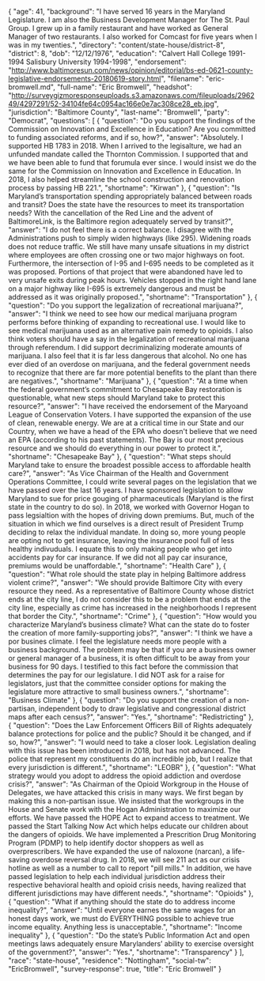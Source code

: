 {
  "age": 41,
  "background": "I have served 16 years in the Maryland Legislature.  I am also the Business Development Manager for The St. Paul Group.  I grew up in a family restaurant and have worked as General Manager of two restaurants.  I also worked for Comcast for five years when I was in my twenties.",
  "directory": "content/state-house/district-8",
  "district": 8,
  "dob": "12/12/1976",
  "education": "Calvert Hall College  1991-1994 Salisbury University 1994-1998",
  "endorsement": "http://www.baltimoresun.com/news/opinion/editorial/bs-ed-0621-county-legislative-endorsements-20180619-story.html",
  "filename": "eric-bromwell.md",
  "full-name": "Eric Bromwell",
  "headshot": "http://surveygizmoresponseuploads.s3.amazonaws.com/fileuploads/296249/4297291/52-34104fe64c0954ac166e0e7ac308ce28_eb.jpg",
  "jurisdiction": "Baltimore County",
  "last-name": "Bromwell",
  "party": "Democrat",
  "questions": [
    {
      "question": "Do you support the findings of the Commission on Innovation and Excellence in Education? Are you committed to funding associated reforms, and if so, how?",
      "answer": "Absolutely.  I supported HB 1783 in 2018.  When I arrived to the legisalture, we had an unfunded mandate called the Thornton Commission.  I supported that and we have been able to fund that forumula ever since.  I would insist we do the same for the Commission on Innovation and Excellence in Education.  In 2018, I also helped streamline the school construction and renovation process by passing HB 221.",
      "shortname": "Kirwan"
    },
    {
      "question": "Is Maryland’s transportation spending appropriately balanced between roads and transit? Does the state have the resources to meet its transportation needs? With the cancellation of the Red Line and the advent of BaltimoreLink, is the Baltimore region adequately served by transit?",
      "answer": "I do not feel there is a correct balance.  I disagree with the Administrations push to simply widen highways (like 295).  Widening roads does not reduce traffic.   We still have many unsafe situations in my district where employees are often crossing one or two major highways on foot.  Furthermore, the intersection of I-95 and I-695 needs to be completed as it was proposed.  Portions of that project that were abandoned have led to very unsafe exits during peak hours.  Vehicles stopped in the right hand lane on a major highway like I-695 is extremely dangerous and must be addressed as it was originally proposed.",
      "shortname": "Transportation"
    },
    {
      "question": "Do you support the legalization of recreational marijuana?",
      "answer": "I think we need to see how our medical marijuana program performs before thinking of expanding to recreational use.  I would like to see medical marijuana used as an alternative pain remedy to opioids.  I also think voters should have a say in the legalization of recreational marijuana through referendum.  I did support decriminalizing moderate amounts of marijuana.  I also feel that it is far less dangerous that alcohol.  No one has ever died of an overdose on marijuana, and the federal government needs to recognize that there are far more potential benefits to the plant than there are negatives.",
      "shortname": "Marijuana"
    },
    {
      "question": "At a time when the federal government’s commitment to Chesapeake Bay restoration is questionable, what new steps should Maryland take to protect this resource?",
      "answer": "I have received the endorsement of the Maryoand League of Conservation Voters.  I have supported the expansion of the use of clean, renewable energy.  We are at a critical time in our State and our Country, when we have a head of the EPA who doesn't believe that we need an EPA (according to his past statements).  The Bay is our most precious resource and we should do everything in our power to protect it.",
      "shortname": "Chesapeake Bay"
    },
    {
      "question": "What steps should Maryland take to ensure the broadest possible access to affordable health care?",
      "answer": "As Vice Chairman of the Health and Government Operations Committee, I could write several pages on the legislation that we have passed over the last 16 years.  I have sponsored legislation to allow Maryland to sue for price gouging of pharmaceuticals (Maryland is the first state in the country to do so).  In 2018, we worked with Governor Hogan to pass legsialtion with the hopes of driving down premiums.  But, much of the situation in which we find ourselves is a direct result of President Trump deciding to relax the individual mandate.  In doing so, more young people are opting not to get insurance, leaving the insurance pool full of less healthy indivuduals.  I equate this to only making people who get into accidents pay for car insurance.  If we did not all pay car insurance, premiums would be unaffordable.",
      "shortname": "Health Care"
    },
    {
      "question": "What role should the state play in helping Baltimore address violent crime?",
      "answer": "We should provide Baltimore City with every resource they need.  As a representative of Baltimore County whose district ends at the city line, I do not consider this to be a problem that ends at the city line, especially as crime has increased in the neighborhoods I represent that border the City.",
      "shortname": "Crime"
    },
    {
      "question": "How would you characterize Maryland’s business climate? What can the state do to foster the creation of more family-supporting jobs?",
      "answer": "I think we have a por busines climate.  I feel the legislature needs more people with a business background.  The problem may be that if you are a business owner or general manager of a business, it is often difficult to be away from your business for 90 days.  I testified to this fact before the commission that determines the pay for our legislature.  I did NOT ask for a raise for legislators,  just that the committee consider options for making the legislature more attractive to small business owners.",
      "shortname": "Business Climate"
    },
    {
      "question": "Do you support the creation of a non-partisan, independent body to draw legislative and congressional district maps after each census?",
      "answer": "Yes.",
      "shortname": "Redistricting"
    },
    {
      "question": "Does the Law Enforcement Officers Bill of Rights adequately balance protections for police and the public? Should it be changed, and if so, how?",
      "answer": "I would need to take a closer look.  Legislation dealing with this issue has been introduced in 2018, but has not advanced.  The police that represent my constituents do an incredible job, but I realize that every jurisdiction is different.",
      "shortname": "LEOBR"
    },
    {
      "question": "What strategy would you adopt to address the opioid addiction and overdose crisis?",
      "answer": "As Chairman of the Opioid Workgroup in the House of Delegates, we have attacked this crisis in many ways.  We first began by making this a non-partisan issue.  We insisted that the workgroups in the House and Senate work with the Hogan Administration to maximize our efforts.  We have passed the HOPE Act to expand access to treatment.  We passed the Start Talking Now Act which helps educate our children about the dangers of opioids.  We have implemented a Prescrition Drug Monitoring Program (PDMP) to help identify doctor shoppers as well as overprescribers.  We have expanded the use of naloxone (narcan), a life-saving overdose reversal drug.  In 2018, we will see 211 act as our crisis hotline as well as a number to call to report \"pill mills.\"  In addition, we have passed legislation to help each individual jurisdiction address their respective behavioral health and opioid crisis needs, having realized that different jurisdictions may have different needs.",
      "shortname": "Opioids"
    },
    {
      "question": "What if anything should the state do to address income inequality?",
      "answer": "Until everyone earnes the same wages for an honest days work, we must do EVERYTHING possible to achieve true income equality.  Anything less is unacceptable.",
      "shortname": "Income inequality"
    },
    {
      "question": "Do the state’s Public Information Act and open meetings laws adequately ensure Marylanders’ ability to exercise oversight of the government?",
      "answer": "Yes.",
      "shortname": "Transparency"
    }
  ],
  "race": "state-house",
  "residence": "Nottingham",
  "social-tw": "EricBromwell",
  "survey-response": true,
  "title": "Eric Bromwell"
}
